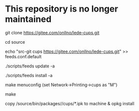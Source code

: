 # This repository is no longer maintained

git clone https://gitee.com/onllno/lede-cups.git

cd source

echo "src-git cups https://gitee.com/onllno/lede-cups.git" >> feeds.conf.default

./scripts/feeds update -a

./scripts/feeds install -a

make menuconfig (set Network->Printing->cups as "M")

make

copy /source/bin/packages/<arch>/cups/*.ipk to machine & opkg install 
